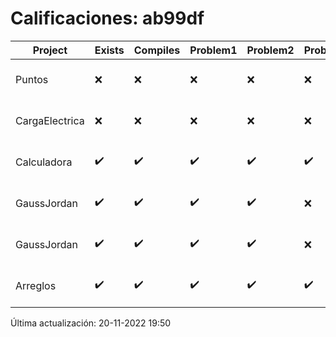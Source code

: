 # Calificaciones: ab99df
|Project|Exists|Compiles|Problem1|Problem2|Problem3|Extra|CommitHash|CommitDate|CheckDate|Comments|DueDate|Grade|
|-|-|-|-|-|-|-|-|-|-|-|-|-|
|Puntos|❌|❌|❌|❌|❌|❌|NA|NA|20-11-2022 19:50:44|No se encontró el archivo en PracticasCompuI/Puntos/Punto.cpp|13-11-2022 21:00:00|5|
|CargaElectrica|❌|❌|❌|❌|❌|❌|NA|NA|20-11-2022 19:50:44|No se encontró el archivo en PracticasCompuI/CargaElectrica/CargaElectrica.cpp|23-11-2022 21:00:00|5|
|Calculadora|✔️|✔️|✔️|✔️|✔️|❌|64bbb7082b038d2937b25d8a90478c74c01525ac|28-09-2022 22:27:45|28-09-2022 23:04:36|No sale con código diferente de cero con división entre cero|28-09-2022 21:00:00|10.0|
|GaussJordan|✔️|✔️|✔️|✔️|❌|❌|c5b0a4fe3789261afe6b363ee68c3753c33bfeb1|14-10-2022 10:41:48|14-10-2022 10:49:29|No avisa al usuario que el sistema no tiene solución-No intercambia las filas cuando un pivote es cero|19-10-2022 21:00:00|8.666666666666668|
|GaussJordan|✔️|✔️|✔️|✔️|❌|❌|afa6c21104d0410a1d29b5286d5cafd0df6b8f3b|13-10-2022 01:08:04|13-10-2022 01:34:19|No avisa al usuario que el sistema no tiene solución-No intercambia las filas cuando un pivote es cero|19-10-2022 21:00:00|8.666666666666668|
|Arreglos|✔️|✔️|✔️|✔️|✔️|✔️|6b9dc2a8982022bd39611ca622e247bf6494a4f3|05-10-2022 21:51:27|05-10-2022 21:59:47|¡Excelente trabajo!|05-10-2022 21:00:00|10.0|

Última actualización: 20-11-2022 19:50